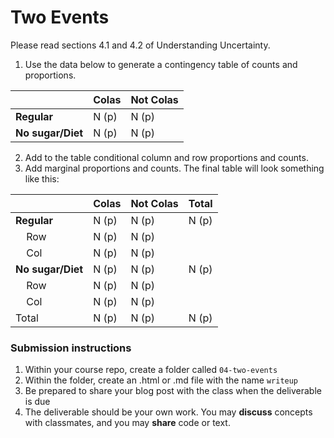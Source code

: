 Two Events
========

Please read sections 4.1 and 4.2 of Understanding Uncertainty.

1. Use the data below to generate a contingency table of counts and proportions.

|             | Colas       |   Not Colas |
| ----------- | ----------- | ----------- |
| **Regular**     |  N (p)    |    N (p)     |
| **No sugar/Diet** | N (p)    |    N (p)      |

2. Add to the table conditional column and row proportions and counts.  
3. Add marginal proportions and counts.  The final table will look something like this:

|             | Colas       |   Not Colas | Total  |
| ----------- | ----------- | ----------- | ----------- |
| **Regular**     |  N (p)    |    N (p)     | N (p) |
| &nbsp;&nbsp;&nbsp; Row     |  N (p)    |    N (p)     | |
| &nbsp;&nbsp;&nbsp; Col     |  N (p)    |    N (p)     | |
| **No sugar/Diet** | N (p)    |    N (p)      | N (p) |
| &nbsp;&nbsp;&nbsp; Row     |  N (p)    |    N (p)     | |
| &nbsp;&nbsp;&nbsp; Col     |  N (p)    |    N (p)     | |
| Total | N (p)    |    N (p)     | N (p) |


### Submission instructions

1.  Within your course repo, create a folder called `04-two-events`
1.  Within the folder, create an .html or .md file with the name `writeup`
1.  Be prepared to share your blog post with the class when the deliverable is due
1.  The deliverable should be your own work.  You may **discuss**
    concepts with classmates, and you may **share** code or text.